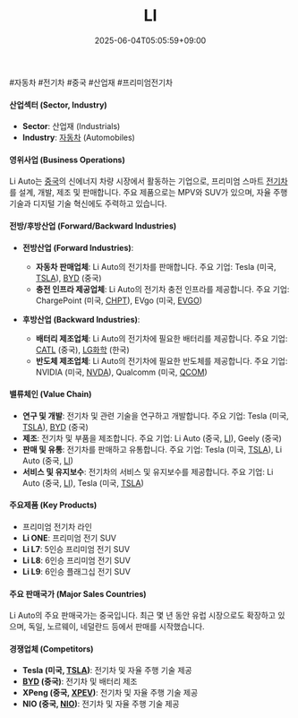 ﻿---
title: "LI"
date: 2025-06-04T05:05:59+09:00
lastmod: 2025-06-04T05:05:59+09:00
type: docs
sidebar:
  open: true
weight: 515
---
<div style="display:none">
  <meta property="article:published_time" content="2025-06-03T20:05:59Z" />
  <meta property="article:modified_time" content="2025-06-03T20:05:59Z" />
</div>
#자동차 #전기차 #중국 #산업재 #프리미엄전기차

#### 산업섹터 (Sector, Industry)

- **Sector**: 산업재 (Industrials)
- **Industry**: [자동차](/industry-study/자동차/) (Automobiles)

#### 영위사업 (Business Operations)

Li Auto는 [중국](/industry-study/4국가중국/)의 신에너지 차량 시장에서 활동하는 기업으로, 프리미엄 스마트 [전기차](/industry-study/2산업자동차-산업전기차/)를 설계, 개발, 제조 및 판매합니다. 주요 제품으로는 MPV와 SUV가 있으며, 자율 주행 기술과 디지털 기술 혁신에도 주력하고 있습니다.

#### 전방/후방산업 (Forward/Backward Industries)

- **전방산업 (Forward Industries)**:
    
    - **자동차 판매업체**: Li Auto의 전기차를 판매합니다. 주요 기업: Tesla (미국, [TSLA](/company-analysis/tsla/)), [BYD](/company-analysis/byd/) (중국)
    - **충전 인프라 제공업체**: Li Auto의 전기차 충전 인프라를 제공합니다. 주요 기업: ChargePoint (미국, [CHPT](/company-analysis/chpt/)), EVgo (미국, [EVGO](/company-analysis/evgo/))

- **후방산업 (Backward Industries)**:
    
    - **배터리 제조업체**: Li Auto의 전기차에 필요한 배터리를 제공합니다. 주요 기업: [CATL](/company-analysis/catl/) (중국), [LG화학](/industry-study/lg화학/) (한국)
    - **반도체 제조업체**: Li Auto의 전기차에 필요한 반도체를 제공합니다. 주요 기업: NVIDIA (미국, [NVDA](/company-analysis/nvda/)), Qualcomm (미국, [QCOM](/company-analysis/qcom/))

#### 밸류체인 (Value Chain)

- **연구 및 개발**: 전기차 및 관련 기술을 연구하고 개발합니다. 주요 기업: Tesla (미국, [TSLA](/company-analysis/tsla/)), [BYD](/company-analysis/byd/) (중국)
- **제조**: 전기차 및 부품을 제조합니다. 주요 기업: Li Auto (중국, [LI](/company-analysis/li/)), Geely (중국)
- **판매 및 유통**: 전기차를 판매하고 유통합니다. 주요 기업: Tesla (미국, [TSLA](/company-analysis/tsla/)), Li Auto (중국, [LI](/company-analysis/li/))
- **서비스 및 유지보수**: 전기차의 서비스 및 유지보수를 제공합니다. 주요 기업: Li Auto (중국, [LI](/company-analysis/li/)), Tesla (미국, [TSLA](/company-analysis/tsla/))

#### 주요제품 (Key Products)

- 프리미엄 전기차 라인
- **Li ONE**: 프리미엄 전기 SUV
- **Li L7**: 5인승 프리미엄 전기 SUV
- **Li L8**: 6인승 프리미엄 전기 SUV
- **Li L9**: 6인승 플래그십 전기 SUV

#### 주요 판매국가 (Major Sales Countries)

Li Auto의 주요 판매국가는 중국입니다. 최근 몇 년 동안 유럽 시장으로도 확장하고 있으며, 독일, 노르웨이, 네덜란드 등에서 판매를 시작했습니다.

#### 경쟁업체 (Competitors)

- **Tesla (미국, [TSLA](/company-analysis/tsla/))**: 전기차 및 자율 주행 기술 제공
- **[BYD](/company-analysis/byd/) (중국)**: 전기차 및 배터리 제조
- **XPeng (중국, [XPEV](/company-analysis/xpev/))**: 전기차 및 자율 주행 기술 제공
- **NIO (중국, [NIO](/company-analysis/nio/))**: 전기차 및 자율 주행 기술 제공
